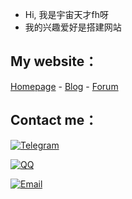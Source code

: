 -  Hi, 我是宇宙天才fh呀
-  我的兴趣爱好是搭建网站

## My website：

[Homepage](http://www.isuii.top) - [Blog](http://blog.isuii.top) - [Forum](https://forum.isuii.top)

## Contact me：

[![Telegram](https://img.shields.io/badge/Telegram-@mcxiaolan-00BFFF?logo=telegram&logoColor=white&style=for-the-badge)](https://t.me/mcxiaolan)

[![QQ](https://img.shields.io/badge/QQ-3587687438-00BFFF?logo=QQ&logoColor=white&style=for-the-badge)](https://wpa.qq.com/msgrd?v=3&uin=3587687438&site=qq&menu=yes)

[![Email](https://img.shields.io/badge/-3587687438@qq.com-911318?logo=Mail.RU&logoColor=white&style=for-the-badge)](mailto:3587687438@qq.com)
